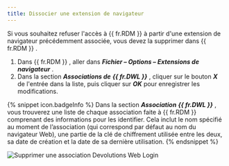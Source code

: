 ```yaml
---
title: Dissocier une extension de navigateur
---
```

Si vous souhaitez refuser l&apos;accès à {{ fr.RDM }} à partir d&apos;une extension de navigateur précédemment associée, vous devez la supprimer dans {{ fr.RDM }} .  

1. Dans {{ fr.RDM }} , aller dans ***Fichier – Options – Extensions de navigateur*** . 
1. Dans la section ***Associations de*** ***{{ fr.DWL }}*** , cliquer sur le bouton ***X*** de l&apos;entrée dans la liste, puis cliquer sur ***OK*** pour enregistrer les modifications. 

{% snippet icon.badgeInfo %} 
Dans la section ***Association*** ***{{ fr.DWL }}*** , vous trouverez une liste de chaque association faite à {{ fr.RDM }} comprenant des informations pour les identifier. Cela inclut le nom spécifié au moment de l’association (qui correspond par défaut au nom du navigateur Web), une partie de la clé de chiffrement utilisée entre les deux, sa date de création et la date de sa dernière utilisation. 
{% endsnippet %}
 
![Supprimer une association Devolutions Web Login](/img/fr/rdm/windows/Dwl4048.png) 
